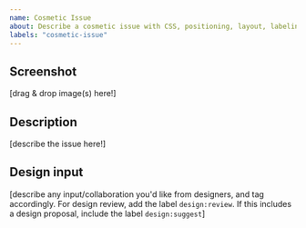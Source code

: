 ```yaml
---
name: Cosmetic Issue
about: Describe a cosmetic issue with CSS, positioning, layout, labeling, or similar
labels: "cosmetic-issue"
---
```


## Screenshot

[drag & drop image(s) here!]

## Description

[describe the issue here!]

## Design input
[describe any input/collaboration you'd like from designers, and
tag accordingly. For design review, add the
label `design:review`. If this includes a design proposal,
include the label `design:suggest`]
